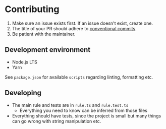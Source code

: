 # Contributing

1. Make sure an issue exists first. If an issue doesn't exist, create one.
2. The title of your PR should adhere to [conventional commits].
3. Be patient with the maintainer.

## Development environment

- Node.js LTS
- Yarn

See `package.json` for available `scripts` regarding linting, formatting etc.

## Developing

- The main rule and tests are in `rule.ts` and `rule.test.ts`
  - Everything you need to know can be inferred from those files
- Everything should have tests, since the project is small but many things can
  go wrong with string manipulation etc.

[conventional commits]: https://www.conventionalcommits.org/en/v1.0.0/
